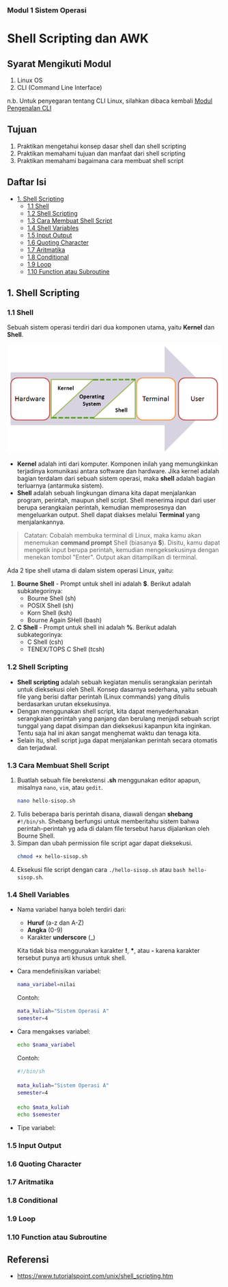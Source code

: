 ### Modul 1 Sistem Operasi
# Shell Scripting dan AWK

## Syarat Mengikuti Modul
1. Linux OS 
2. CLI (Command Line Interface)

n.b. Untuk penyegaran tentang CLI Linux, silahkan dibaca kembali [Modul Pengenalan CLI](https://github.com/raldokusuma/modul-pengenalan-CLI)
  
## Tujuan
1. Praktikan mengetahui konsep dasar shell dan shell scripting
2. Praktikan memahami tujuan dan manfaat dari shell scripting
3. Praktikan memahami bagaimana cara membuat shell script

## Daftar Isi
  - [1. Shell Scripting](#1-shell-scripting)
    - [1.1 Shell](#11-shell)
    - [1.2 Shell Scripting](#12-shell-scripting)
    - [1.3 Cara Membuat Shell Script](#13-cara-membuat-shell-script)
    - [1.4 Shell Variables](#14-shell-variables)
    - [1.5 Input Output](#15-input-output)
    - [1.6 Quoting Character](#16-quoting-character)
    - [1.7 Aritmatika](#17-aritmatika)
    - [1.8 Conditional](#18-conditional)
    - [1.9 Loop](#19-loop)
    - [1.10 Function atau Subroutine](#110-function-atau-subroutine)

## 1. Shell Scripting
### 1.1 Shell
Sebuah sistem operasi terdiri dari dua komponen utama, yaitu **Kernel** dan **Shell**.

![component](/assets/component.png)

* **Kernel** adalah inti dari komputer. Komponen inilah yang memungkinkan terjadinya komunikasi antara software dan hardware. Jika kernel adalah bagian terdalam dari sebuah sistem operasi, maka **shell** adalah bagian terluarnya (antarmuka sistem).
* **Shell** adalah sebuah lingkungan dimana kita dapat menjalankan program, perintah, maupun shell script. Shell menerima input dari user berupa serangkaian perintah, kemudian memprosesnya dan mengeluarkan output. Shell dapat diakses melalui **Terminal** yang menjalankannya.

> Catatan: Cobalah membuka terminal di Linux, maka kamu akan menemukan **command prompt** Shell (biasanya **$**). Disitu, kamu dapat mengetik input berupa perintah, kemudian mengeksekusinya dengan menekan tombol "Enter". Output akan ditampilkan di terminal.

Ada 2 tipe shell utama di dalam sistem operasi Linux, yaitu:
1. **Bourne Shell** - Prompt untuk shell ini adalah **$**. Berikut adalah subkategorinya:
    * Bourne Shell (sh)
    * POSIX Shell (sh)
    * Korn Shell (ksh)
    * Bourne Again SHell (bash) 
2. **C Shell** - Prompt untuk shell ini adalah **%**. Berikut adalah subkategorinya:
   * C Shell (csh)
   * TENEX/TOPS C Shell (tcsh)

### 1.2 Shell Scripting
* **Shell scripting** adalah sebuah kegiatan menulis serangkaian perintah untuk dieksekusi oleh Shell. Konsep dasarnya sederhana, yaitu sebuah file yang berisi daftar perintah (Linux commands) yang ditulis berdasarkan urutan eksekusinya. 
* Dengan menggunakan shell script, kita dapat menyederhanakan serangkaian perintah yang panjang dan berulang menjadi sebuah script tunggal yang dapat disimpan dan dieksekusi kapanpun kita inginkan. Tentu saja hal ini akan sangat menghemat waktu dan tenaga kita.
* Selain itu, shell script juga dapat menjalankan perintah secara otomatis dan terjadwal.

### 1.3 Cara Membuat Shell Script
1. Buatlah sebuah file berekstensi **.sh** menggunakan editor apapun, misalnya `nano`, `vim`, atau `gedit`.
    ```bash 
    nano hello-sisop.sh
    ```
2. Tulis beberapa baris perintah disana, diawali dengan **shebang** `#!/bin/sh`. Shebang berfungsi untuk memberitahu sistem bahwa perintah-perintah yg ada di dalam file tersebut harus dijalankan oleh Bourne Shell.
3. Simpan dan ubah permission file script agar dapat dieksekusi.
    ```bash
    chmod +x hello-sisop.sh
    ```
4. Eksekusi file script dengan cara `./hello-sisop.sh` atau `bash hello-sisop.sh`.

### 1.4 Shell Variables
* Nama variabel hanya boleh terdiri dari:
  * **Huruf** (a-z dan A-Z)
  * **Angka** (0-9)
  * Karakter **underscore** (_)
  
  Kita tidak bisa menggunakan karakter **!**, **\***, atau **-** karena karakter tersebut punya arti khusus untuk shell.
* Cara mendefinisikan variabel:
    ```bash
    nama_variabel=nilai
    ```
    Contoh:
    ```bash
    mata_kuliah="Sistem Operasi A"
    semester=4
    ```
* Cara mengakses variabel:
    ```bash
    echo $nama_variabel
    ```
    Contoh:
    ```bash
    #!/bin/sh

    mata_kuliah="Sistem Operasi A"
    semester=4

    echo $mata_kuliah
    echo $semester
    ```
* Tipe variabel:

   
### 1.5 Input Output
### 1.6 Quoting Character
### 1.7 Aritmatika
### 1.8 Conditional
### 1.9 Loop
### 1.10 Function atau Subroutine 

## Referensi 
* https://www.tutorialspoint.com/unix/shell_scripting.htm
